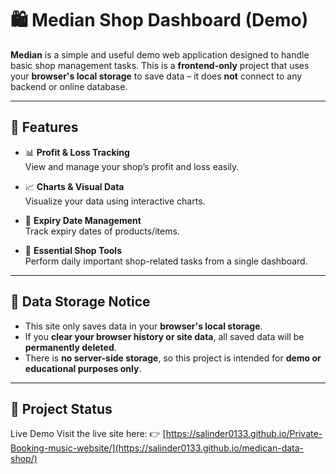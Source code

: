 # 🛍️ Median Shop Dashboard (Demo)

**Median** is a simple and useful demo web application designed to handle basic shop management tasks. This is a **frontend-only** project that uses your **browser's local storage** to save data – it does **not** connect to any backend or online database.

---

## 🔧 Features

- 📊 **Profit & Loss Tracking**  
  View and manage your shop’s profit and loss easily.

- 📈 **Charts & Visual Data**  
  Visualize your data using interactive charts.

- 📅 **Expiry Date Management**  
  Track expiry dates of products/items.

- 🧾 **Essential Shop Tools**  
  Perform daily important shop-related tasks from a single dashboard.

---

## 💾 Data Storage Notice

- This site only saves data in your **browser's local storage**.
- If you **clear your browser history or site data**, all saved data will be **permanently deleted**.
- There is **no server-side storage**, so this project is intended for **demo or educational purposes only**.

---

## 🚧 Project Status



Live Demo
Visit the live site here:
👉 [https://salinder0133.github.io/Private-Booking-music-website/](https://salinder0133.github.io/medican-data-shop/)
